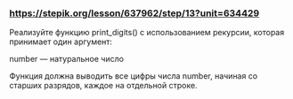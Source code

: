 ### https://stepik.org/lesson/637962/step/13?unit=634429

Реализуйте функцию print_digits() с использованием рекурсии, которая принимает один аргумент:


number — натуральное число


Функция должна выводить все цифры числа number, начиная со старших разрядов, каждое на отдельной строке.
